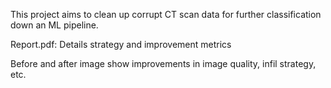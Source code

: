 This project aims to clean up corrupt CT scan data for further classification down an ML pipeline.

Report.pdf: Details strategy and improvement metrics

Before and after image show improvements in image quality, infil strategy, etc.
